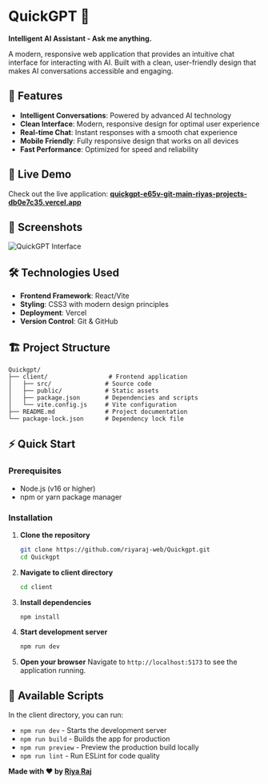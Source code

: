 
# QuickGPT 🤖

**Intelligent AI Assistant - Ask me anything.**

A modern, responsive web application that provides an intuitive chat interface for interacting with AI. Built with a clean, user-friendly design that makes AI conversations accessible and engaging.

## 🌟 Features

- **Intelligent Conversations**: Powered by advanced AI technology
- **Clean Interface**: Modern, responsive design for optimal user experience
- **Real-time Chat**: Instant responses with a smooth chat experience
- **Mobile Friendly**: Fully responsive design that works on all devices
- **Fast Performance**: Optimized for speed and reliability

## 🚀 Live Demo

Check out the live application: **[quickgpt-e65v-git-main-riyas-projects-db0e7c35.vercel.app](https://quickgpt-e65v-git-main-riyas-projects-db0e7c35.vercel.app/)**

## 📸 Screenshots

![QuickGPT Interface](https://via.placeholder.com/800x400/1a1a1a/ffffff?text=QuickGPT+Interface)

## 🛠️ Technologies Used

- **Frontend Framework**: React/Vite
- **Styling**: CSS3 with modern design principles
- **Deployment**: Vercel
- **Version Control**: Git & GitHub

## 🏗️ Project Structure

```
Quickgpt/
├── client/                 # Frontend application
│   ├── src/               # Source code
│   ├── public/            # Static assets
│   ├── package.json       # Dependencies and scripts
│   └── vite.config.js     # Vite configuration
├── README.md              # Project documentation
└── package-lock.json      # Dependency lock file
```

## ⚡ Quick Start

### Prerequisites

- Node.js (v16 or higher)
- npm or yarn package manager

### Installation

1. **Clone the repository**
   ```bash
   git clone https://github.com/riyaraj-web/Quickgpt.git
   cd Quickgpt
   ```

2. **Navigate to client directory**
   ```bash
   cd client
   ```

3. **Install dependencies**
   ```bash
   npm install
   ```

4. **Start development server**
   ```bash
   npm run dev
   ```

5. **Open your browser**
   Navigate to `http://localhost:5173` to see the application running.

## 📝 Available Scripts

In the client directory, you can run:

- `npm run dev` - Starts the development server
- `npm run build` - Builds the app for production
- `npm run preview` - Preview the production build locally
- `npm run lint` - Run ESLint for code quality

 
**Made with ❤️ by [Riya Raj](https://github.com/riyaraj-web)**
